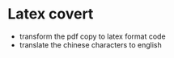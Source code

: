 # Latex covert

- transform the pdf copy to latex format code
- translate the chinese characters to english
